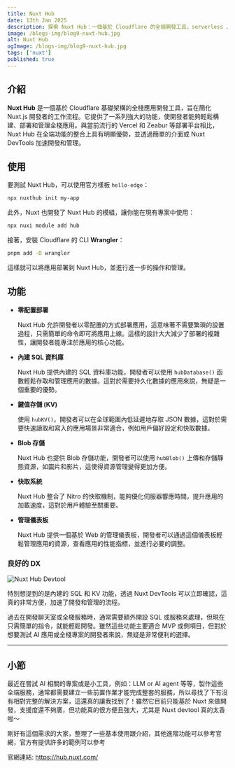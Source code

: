 ```yaml
---
title: Nuxt Hub
date: 13th Jan 2025
description: 探索 Nuxt Hub：一個基於 Cloudflare 的全端開發工具，serverless 、內建 SQL 和 KV ，特別適合開發 AI 應用和全端專案
image: /blogs-img/blog9-nuxt-hub.jpg
alt: Nuxt Hub
ogImage: /blogs-img/blog9-nuxt-hub.jpg
tags: ['nuxt']
published: true
---
```


## 介紹

**Nuxt Hub** 是一個基於 Cloudflare 基礎架構的全棧應用開發工具，旨在簡化 Nuxt.js 開發者的工作流程。它提供了一系列強大的功能，使開發者能夠輕鬆構建、部署和管理全棧應用。與當前流行的 Vercel 和 Zeabur 等部署平台相比，Nuxt Hub 在全端功能的整合上具有明顯優勢，並透過簡單的介面或 Nuxt DevTools 加速開發和管理。

## 使用

要測試 Nuxt Hub，可以使用官方樣板 `hello-edge`：

```bash
npx nuxthub init my-app

```

此外，Nuxt 也開發了 Nuxt Hub 的模組，讓你能在現有專案中使用：

```bash
npx nuxi module add hub

```

接著，安裝 Cloudflare 的 CLI **Wrangler**：

```bash
pnpm add -D wrangler

```

這樣就可以將應用部署到 Nuxt Hub，並進行進一步的操作和管理。

## 功能

- **零配置部署**

    Nuxt Hub 允許開發者以零配置的方式部署應用，這意味著不需要繁瑣的設置過程，只需簡單的命令即可將應用上線。這樣的設計大大減少了部署的複雜性，讓開發者能專注於應用的核心功能。

- **內建 SQL 資料庫**

    Nuxt Hub 提供內建的 SQL 資料庫功能，開發者可以使用 `hubDatabase()` 函數輕鬆存取和管理應用的數據。這對於需要持久化數據的應用來說，無疑是一個重要的優勢。
    
- **鍵值存儲 (KV)**
    
    使用 `hubKV()`，開發者可以在全球範圍內低延遲地存取 JSON 數據，這對於需要快速讀取和寫入的應用場景非常適合，例如用戶偏好設定和快取數據。
    
- **Blob 存儲**
    
    Nuxt Hub 也提供 Blob 存儲功能，開發者可以使用 `hubBlob()` 上傳和存儲靜態資源，如圖片和影片，這使得資源管理變得更加方便。
    
- **快取系統**
    
    Nuxt Hub 整合了 Nitro 的快取機制，能夠優化伺服器響應時間，提升應用的加載速度，這對於用戶體驗至關重要。
    
- **管理儀表板**
    
    Nuxt Hub 提供一個基於 Web 的管理儀表板，開發者可以通過這個儀表板輕鬆管理應用的資源，查看應用的性能指標，並進行必要的調整。
    

### 良好的 DX

![Nuxt Hub Devtool](https://ming-profile.vercel.app/_vercel/image?url=/blogs-img/blog9-nuxt-hub-devtool.png)

特別想提到的是內建的 SQL 和 KV 功能，透過 Nuxt DevTools 可以立即確認，這真的非常方便，加速了開發和管理的流程。

過去在開發聊天室或全棧服務時，通常需要額外開設 SQL 或服務來處理，但現在只需簡單的指令，就能輕鬆開發。雖然這些功能主要適合 MVP 或側項目，但對於想要測試 AI 應用或全棧專案的開發者來說，無疑是非常便利的選擇。

---

## 小節

最近在嘗試 AI 相關的專案或是小工具，例如：LLM or AI agent 等等，製作這些全端服務，通常都需要建立一些前置作業才能完成整套的服務，所以尋找了下有沒有相對完整的解決方案，這還真的讓我找到了！雖然它目前只能基於 Nuxt 來做開發，支援度還不夠廣，但功能真的很方便且強大，尤其是 Nuxt devtool 真的太香啦～

剛好有這個需求的大家，整理了一些基本使用跟介紹，其他進階功能可以參考官網，官方有提供許多的範例可以參考

官網連結: https://hub.nuxt.com/
